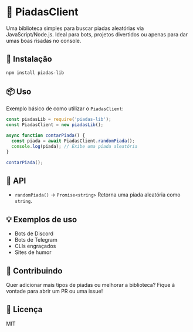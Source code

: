# 🤡 PiadasClient

Uma biblioteca simples para buscar piadas aleatórias via JavaScript/Node.js. Ideal para bots, projetos divertidos ou apenas para dar umas boas risadas no console.

## 🚀 Instalação

```bash
npm install piadas-lib
```

## 📦 Uso

Exemplo básico de como utilizar o `PiadasClient`:

```js
const piadasLib = require('piadas-lib');
const PiadasClient = new piadasLib();

async function contarPiada() {
  const piada = await PiadasClient.randomPiada();
  console.log(piada); // Exibe uma piada aleatória
}

contarPiada();
```

## 📘 API

* `randomPiada()` → `Promise<string>`
  Retorna uma piada aleatória como `string`.

## 💡 Exemplos de uso

* Bots de Discord
* Bots de Telegram
* CLIs engraçados
* Sites de humor

## 🤝 Contribuindo

Quer adicionar mais tipos de piadas ou melhorar a biblioteca? Fique à vontade para abrir um PR ou uma issue!

## 📄 Licença

MIT
